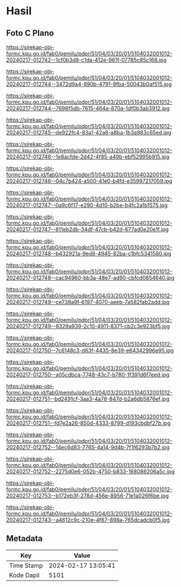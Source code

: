 # Hasil

## Foto C Plano

https://sirekap-obj-formc.kpu.go.id/fab0/pemilu/pdpr/51/04/03/20/01/5104032001012-20240217-012742--1cf0b3d9-c1da-412e-961f-07785c85c168.jpg

https://sirekap-obj-formc.kpu.go.id/fab0/pemilu/pdpr/51/04/03/20/01/5104032001012-20240217-012744--3472d9a4-890b-4791-9fba-50043b0af515.jpg

https://sirekap-obj-formc.kpu.go.id/fab0/pemilu/pdpr/51/04/03/20/01/5104032001012-20240217-012744--7698f5db-7615-464a-870a-1df0b3ab3912.jpg

https://sirekap-obj-formc.kpu.go.id/fab0/pemilu/pdpr/51/04/03/20/01/5104032001012-20240217-012745--de922fc4-83a1-42a8-a8ba-1b3a983c65ed.jpg

https://sirekap-obj-formc.kpu.go.id/fab0/pemilu/pdpr/51/04/03/20/01/5104032001012-20240217-012746--1e8acfde-2d42-4f85-a49b-ebf52995b915.jpg

https://sirekap-obj-formc.kpu.go.id/fab0/pemilu/pdpr/51/04/03/20/01/5104032001012-20240217-012746--04c7b424-a500-41e0-b4fd-e35997217059.jpg

https://sirekap-obj-formc.kpu.go.id/fab0/pemilu/pdpr/51/04/03/20/01/5104032001012-20240217-012747--0a9c6f17-e290-4d10-b2be-b4fc2a1b1575.jpg

https://sirekap-obj-formc.kpu.go.id/fab0/pemilu/pdpr/51/04/03/20/01/5104032001012-20240217-012747--811eb2db-34df-47cb-b42d-677ad0e20e1f.jpg

https://sirekap-obj-formc.kpu.go.id/fab0/pemilu/pdpr/51/04/03/20/01/5104032001012-20240217-012748--b432921a-9ed8-4945-82ba-c1bfc5341580.jpg

https://sirekap-obj-formc.kpu.go.id/fab0/pemilu/pdpr/51/04/03/20/01/5104032001012-20240217-012748--cac94960-bb3a-48e7-ad90-cbfcd0854640.jpg

https://sirekap-obj-formc.kpu.go.id/fab0/pemilu/pdpr/51/04/03/20/01/5104032001012-20240217-012749--ce738a9f-6197-4070-aeeb-7a582fab2add.jpg

https://sirekap-obj-formc.kpu.go.id/fab0/pemilu/pdpr/51/04/03/20/01/5104032001012-20240217-012749--6329a939-2c10-4911-8371-cb2c3e923bf5.jpg

https://sirekap-obj-formc.kpu.go.id/fab0/pemilu/pdpr/51/04/03/20/01/5104032001012-20240217-012750--7c6148c3-d63f-4435-8e39-e64342996e95.jpg

https://sirekap-obj-formc.kpu.go.id/fab0/pemilu/pdpr/51/04/03/20/01/5104032001012-20240217-012750--a05cdbca-7748-43c7-b780-1f391d6f7eed.jpg

https://sirekap-obj-formc.kpu.go.id/fab0/pemilu/pdpr/51/04/03/20/01/5104032001012-20240217-012751--bd2491cf-3aa3-4a78-847d-b2a6db5876ef.jpg

https://sirekap-obj-formc.kpu.go.id/fab0/pemilu/pdpr/51/04/03/20/01/5104032001012-20240217-012751--fd7e2a26-850d-4333-8799-d193cbdbf27b.jpg

https://sirekap-obj-formc.kpu.go.id/fab0/pemilu/pdpr/51/04/03/20/01/5104032001012-20240217-012752--14ec6d83-7765-4a14-9d4b-7f1f6293b7b2.jpg

https://sirekap-obj-formc.kpu.go.id/fab0/pemilu/pdpr/51/04/03/20/01/5104032001012-20240217-012752--2275d0e6-052b-4750-b833-168086206a5c.jpg

https://sirekap-obj-formc.kpu.go.id/fab0/pemilu/pdpr/51/04/03/20/01/5104032001012-20240217-012753--b172eb3f-278d-456e-8956-71e1a026f6be.jpg

https://sirekap-obj-formc.kpu.go.id/fab0/pemilu/pdpr/51/04/03/20/01/5104032001012-20240217-012743--a4612c9c-210e-4f67-898a-765dcadcb0f5.jpg


## Metadata

| Key        | Value               |
| ---------- | ------------------- |
| Time Stamp | 2024-02-17 13:05:41 |
| Kode Dapil | 5101                |



